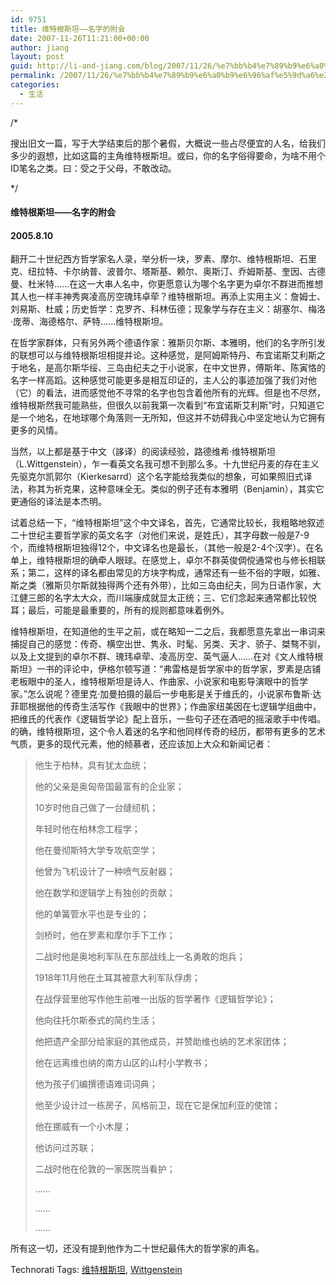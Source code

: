 ```yaml
---
id: 9751
title: 维特根斯坦——名字的附会
date: 2007-11-26T11:21:00+00:00
author: jiang
layout: post
guid: http://li-and-jiang.com/blog/2007/11/26/%e7%bb%b4%e7%89%b9%e6%a0%b9%e6%96%af%e5%9d%a6%e2%80%94%e2%80%94%e5%90%8d%e5%ad%97%e7%9a%84%e9%99%84%e4%bc%9a/
permalink: /2007/11/26/%e7%bb%b4%e7%89%b9%e6%a0%b9%e6%96%af%e5%9d%a6%e2%80%94%e2%80%94%e5%90%8d%e5%ad%97%e7%9a%84%e9%99%84%e4%bc%9a/
categories:
  - 生活
---
```

/* 

搜出旧文一篇，写于大学结束后的那个暑假，大概说一些占尽便宜的人名，给我们多少的遐想，比如这篇的主角维特根斯坦。或曰，你的名字俗得要命，为啥不用个ID笔名之类。曰：受之于父母，不敢改动。 

*/
  


#### 维特根斯坦——名字的附会 

#### 2005.8.10 

翻开二十世纪西方哲学家名人录，举分析一块，罗素、摩尔、维特根斯坦、石里克、纽拉特、卡尔纳普、波普尔、塔斯基、赖尔、奥斯汀、乔姆斯基、奎因、古德曼、杜米特……在这一大串人名中，你更愿意认为哪个名字更为卓尔不群进而推想其人也一样丰神秀爽凌高厉空瑰玮卓荦？维特根斯坦。再添上实用主义：詹姆士、刘易斯、杜威；历史哲学：克罗齐、科林伍德；现象学与存在主义：胡塞尔、梅洛·庞蒂、海德格尔、萨特……维特根斯坦。 

在哲学家群体，只有另外两个德语作家：雅斯贝尔斯、本雅明，他们的名字所引发的联想可以与维特根斯坦相提并论。这种感觉，是阿姆斯特丹、布宜诺斯艾利斯之于地名，是高尔斯华绥、三岛由纪夫之于小说家，在中文世界，傅斯年、陈寅恪的名字一样高蹈。这种感觉可能更多是相互印证的，主人公的事迹加强了我们对他（它）的看法，进而感觉他不寻常的名字也包含着他所有的光辉。但是也不尽然，维特根斯然我可能熟些，但很久以前我第一次看到“布宜诺斯艾利斯”时，只知道它是一个地名，在地球哪个角落则一无所知，但这并不妨碍我心中坚定地认为它拥有更多的风情。 

当然，以上都是基于中文（誃译）的阅读经验，路德维希·维特根斯坦（L.Wittgenstein），乍一看英文名我可想不到那么多。十九世纪丹麦的存在主义先驱克尔凯郭尔（Kierkesarrd）这个名字能给我类似的想象，可如果照旧式译法，称其为祈克果，这种意味全无。类似的例子还有本雅明（Benjamin），其实它更通俗的译法是本杰明。 

试着总结一下，“维特根斯坦”这个中文译名，首先，它通常比较长，我粗略地叙述二十世纪主要哲学家的英文名字（对他们来说，是姓氏），其字母数一般是7-9个，而维特根斯坦独得12个，中文译名也是最长，（其他一般是2-4个汉字）。在名单上，维特根斯坦的确牵人眼球。在感觉上，卓尔不群英俊倜傥通常也与修长相联系；第二，这样的译名都由常见的方块字构成，通常还有一些不俗的字眼，如雅、斯之类（雅斯贝尔斯就独得两个还有外带），比如三岛由纪夫，同为日语作家，大江健三郎的名字太大众，而川端康成就显太正统；三、它们念起来通常都比较悦耳；最后，可能是最重要的，所有的规则都意味着例外。 

维特根斯坦，在知道他的生平之前，或在略知一二之后，我都愿意先拿出一串词来捕捉自己的感觉：传奇、横空出世、隽永、时髦、另类、天才、骄子、桀骜不驯，以及上文提到的卓尔不群、瑰玮卓荦、凌高厉空、英气逼人……在对《文人维特根斯坦》一书的评论中，伊格尔顿写道：“弗雷格是哲学家中的哲学家，罗素是店铺老板眼中的圣人，维特根斯坦是诗人、作曲家、小说家和电影导演眼中的哲学家。”怎么说呢？德里克·加曼拍摄的最后一步电影是关于维氏的，小说家布鲁斯·达菲耶根据他的传奇生活写作《我眼中的世界》；作曲家纽美因在七逻辑学组曲中，把维氏的代表作《逻辑哲学论》配上音乐，一些句子还在酒吧的摇滚歌手中传唱。的确，维特根斯坦，这个令人着迷的名字和他同样传奇的经历，都带有更多的艺术气质，更多的现代元素，他的倾慕者，还应该加上大众和新闻记者：
  


> 他生于柏林，具有犹太血统； 
> 
> 他的父亲是奥匈帝国最富有的企业家； 
> 
> 10岁时他自己做了一台缝纫机； 
> 
> 年轻时他在柏林念工程学； 
> 
> 他在曼彻斯特大学专攻航空学； 
> 
> 他曾为飞机设计了一种喷气反射器； 
> 
> 他在数学和逻辑学上有独创的贡献； 
> 
> 他的单簧管水平也是专业的； 
> 
> 剑桥时，他在罗素和摩尔手下工作； 
> 
> 二战时他是奥地利军队在东部战线上一名勇敢的炮兵； 
> 
> 1918年11月他在土耳其被意大利军队俘虏； 
> 
> 在战俘营里他写作他生前唯一出版的哲学著作《逻辑哲学论》； 
> 
> 他向往托尔斯泰式的简约生活； 
> 
> 他把遗产全部分给家庭的其他成员，并赞助维也纳的艺术家团体； 
> 
> 他在远离维也纳的南方山区的山村小学教书； 
> 
> 他为孩子们编撰德语难词词典； 
> 
> 他至少设计过一栋房子，风格前卫，现在它是保加利亚的使馆； 
> 
> 他在挪威有一个小木屋； 
> 
> 他访问过苏联； 
> 
> 二战时他在伦敦的一家医院当看护； 
> 
> …… 
> 
> …… 
> 
> …… 

所有这一切，还没有提到他作为二十世纪最伟大的哲学家的声名。 

<div style="padding-right:0px;display:inline;padding-left:0px;padding-bottom:0px;margin:0px;padding-top:0px">
  Technorati Tags: <a href="http://technorati.com/tags/%e7%bb%b4%e7%89%b9%e6%a0%b9%e6%96%af%e5%9d%a6" rel="tag">维特根斯坦</a>, <a href="http://technorati.com/tags/Wittgenstein" rel="tag">Wittgenstein</a>
</div>